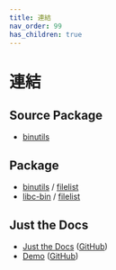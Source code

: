 ```yaml
---
title: 連結
nav_order: 99
has_children: true
---
```


# 連結


## Source Package

* [binutils](https://packages.ubuntu.com/source/focal/binutils)


## Package

* [binutils](https://packages.ubuntu.com/focal/binutils) / [filelist](https://packages.ubuntu.com/focal/amd64/binutils/filelist)
* [libc-bin](https://packages.ubuntu.com/focal/binutils-common) / [filelist](https://packages.ubuntu.com/focal/amd64/binutils-common/filelist)


## Just the Docs

* [Just the Docs](https://pmarsceill.github.io/just-the-docs/) ([GitHub](https://github.com/pmarsceill/just-the-docs))
* [Demo](https://pmarsceill.github.io/jtd-remote/) ([GitHub](https://github.com/pmarsceill/jtd-remote))
